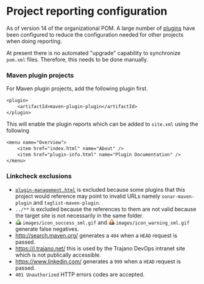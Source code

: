 Project reporting configuration
===============================

As of version 14 of the organizational POM.  A large number of [plugins][1]
have been configured to reduce the configuration needed for other projects
when doing reporting.

At present there is no automated "upgrade" capability to synchronize `pom.xml`
files.  Therefore, this needs to be done manually.

### Maven plugin projects

For Maven plugin projects, add the following plugin first.

    <plugin>
        <artifactId>maven-plugin-plugin</artifactId>
    </plugin>

This will enable the plugin reports which can be added to `site.xml` using the
following

    <menu name="Overview">
        <item href="index.html" name="About" />
        <item href="plugin-info.html" name="Plugin Documentation" />
    </menu>

### Linkcheck exclusions

* [`plugin-management.html`](./plugin-management.html) is excluded because some plugins that this project would reference may point to invalid URLs namely `sonar-maven-plugin` and `taglist-maven-plugin`.
* `../**` is excluded because the references to them are not valid because the target site is not necessarily in the same folder.
* ![success](images/icon_success_sml.gif) `images/icon_success_sml.gif` and ![warning](images/icon_warning_sml.gif) `images/icon_warning_sml.gif` generate false negatives.
* http://search.maven.org/ generates a `404` when a `HEAD` request is passed.
* https://i.trajano.net/ this is used by the Trajano DevOps intranet site which is not publically accessible.
* https://www.linkedin.com/ generates a `999` when a `HEAD` request is passed.
* `401 Unauthorized` HTTP errors codes are accepted.

[1]: ./plugin-management.html
